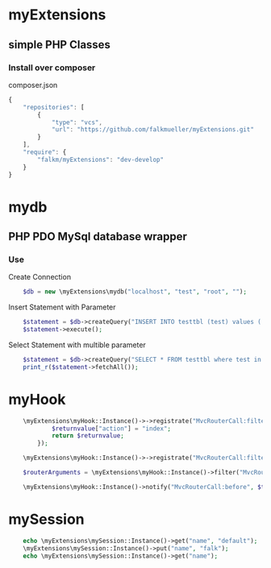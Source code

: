# myExtensions
## simple PHP Classes

### Install over composer
composer.json
```js
{
    "repositories": [
        {
            "type": "vcs",
            "url": "https://github.com/falkmueller/myExtensions.git"
        }
    ],
    "require": {
        "falkm/myExtensions": "dev-develop"
    }
}
```

# mydb
## PHP PDO MySql database wrapper

### Use

Create Connection
```php
    $db = new \myExtensions\mydb("localhost", "test", "root", "");
```

Insert Statement with Parameter
```php
    $statement = $db->createQuery("INSERT INTO testtbl (test) values (:name)", array(":name" => "falk"));
    $statement->execute();
```

Select Statement with multible parameter
```php
    $statement = $db->createQuery("SELECT * FROM testtbl where test in (:name)", array(":name" => array("falk3", "falk2")));
    print_r($statement->fetchAll());
```

# myHook
```php
    \myExtensions\myHook::Instance()->->registrate("MvcRouterCall:filter", function($instance, $returnvalue, $data){
            $returnvalue["action"] = "index";
            return $returnvalue;
        });
```

```php
    \myExtensions\myHook::Instance()->->registrate("MvcRouterCall:filter", array($this, 'functionname'));
```

```php
    $routerArguments = \myExtensions\myHook::Instance()->filter("MvcRouterCall:filter", $this, $routerArguments);
```

```php
    \myExtensions\myHook::Instance()->notify("MvcRouterCall:before", $this, $routerArguments);
```

# mySession
```php
    echo \myExtensions\mySession::Instance()->get("name", "default");
    \myExtensions\mySession::Instance()->put("name", "falk");
    echo \myExtensions\mySession::Instance()->get("name");
```


